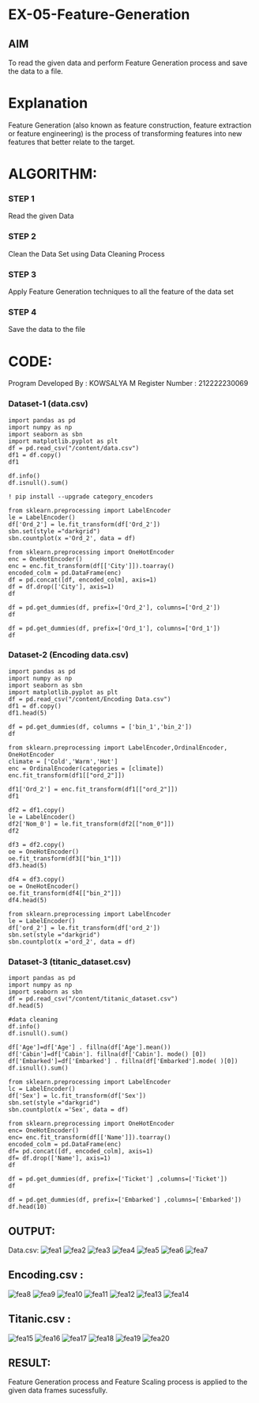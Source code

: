 # EX-05-Feature-Generation


## AIM
To read the given data and perform Feature Generation process and save the data to a file. 

# Explanation
Feature Generation (also known as feature construction, feature extraction or feature engineering) is the process of transforming features into new features that better relate to the target.
 

# ALGORITHM:

### STEP 1

Read the given Data
### STEP 2

Clean the Data Set using Data Cleaning Process
### STEP 3

Apply Feature Generation techniques to all the feature of the data set
### STEP 4

Save the data to the file


# CODE:

Program Developed By : KOWSALYA M
Register Number : 212222230069

### Dataset-1 (data.csv)
```
import pandas as pd
import numpy as np
import seaborn as sbn
import matplotlib.pyplot as plt
df = pd.read_csv("/content/data.csv")
df1 = df.copy()
df1

df.info()
df.isnull().sum()

! pip install --upgrade category_encoders

from sklearn.preprocessing import LabelEncoder
le = LabelEncoder()
df['Ord_2'] = le.fit_transform(df['Ord_2'])
sbn.set(style ="darkgrid")
sbn.countplot(x ='Ord_2', data = df)

from sklearn.preprocessing import OneHotEncoder
enc = OneHotEncoder()
enc = enc.fit_transform(df[['City']]).toarray()
encoded_colm = pd.DataFrame(enc)
df = pd.concat([df, encoded_colm], axis=1)
df = df.drop(['City'], axis=1)
df

df = pd.get_dummies(df, prefix=['Ord_2'], columns=['Ord_2'])
df

df = pd.get_dummies(df, prefix=['Ord_1'], columns=['Ord_1'])
df
```

### Dataset-2 (Encoding data.csv)

```
import pandas as pd
import numpy as np
import seaborn as sbn
import matplotlib.pyplot as plt
df = pd.read_csv("/content/Encoding Data.csv")
df1 = df.copy()
df1.head(5)

df = pd.get_dummies(df, columns = ['bin_1','bin_2'])
df

from sklearn.preprocessing import LabelEncoder,OrdinalEncoder, OneHotEncoder
climate = ['Cold','Warm','Hot']
enc = OrdinalEncoder(categories = [climate])
enc.fit_transform(df1[["ord_2"]])

df1['Ord_2'] = enc.fit_transform(df1[["ord_2"]])
df1

df2 = df1.copy()
le = LabelEncoder()
df2['Nom_0'] = le.fit_transform(df2[["nom_0"]])
df2

df3 = df2.copy()
oe = OneHotEncoder()
oe.fit_transform(df3[["bin_1"]])
df3.head(5)

df4 = df3.copy()
oe = OneHotEncoder()
oe.fit_transform(df4[["bin_2"]])
df4.head(5)

from sklearn.preprocessing import LabelEncoder
le = LabelEncoder()
df['ord_2'] = le.fit_transform(df['ord_2'])
sbn.set(style ="darkgrid")
sbn.countplot(x ='ord_2', data = df)
```
### Dataset-3 (titanic_dataset.csv)

```
import pandas as pd
import numpy as np
import seaborn as sbn
df = pd.read_csv("/content/titanic_dataset.csv")
df.head(5)

#data cleaning
df.info()
df.isnull().sum()

df['Age']=df['Age'] . fillna(df['Age'].mean())
df['Cabin']=df['Cabin']. fillna(df['Cabin']. mode() [0])
df['Embarked']=df['Embarked'] . fillna(df['Embarked'].mode( )[0])
df.isnull().sum()

from sklearn.preprocessing import LabelEncoder
lc = LabelEncoder()
df['Sex'] = lc.fit_transform(df['Sex'])
sbn.set(style ="darkgrid")
sbn.countplot(x ='Sex', data = df)

from sklearn.preprocessing import OneHotEncoder
enc= OneHotEncoder()
enc= enc.fit_transform(df[['Name']]).toarray()
encoded_colm = pd.DataFrame(enc)
df= pd.concat([df, encoded_colm], axis=1)
df= df.drop(['Name'], axis=1)
df

df = pd.get_dummies(df, prefix=['Ticket'] ,columns=['Ticket'])
df

df = pd.get_dummies(df, prefix=['Embarked'] ,columns=['Embarked'])
df.head(10)
```
## OUTPUT:

Data.csv:
![fea1](https://user-images.githubusercontent.com/118671457/233466312-63f24eea-8811-47c4-8406-0efe16793d34.png)
![fea2](https://user-images.githubusercontent.com/118671457/233466346-a2397458-0dc7-4315-ad0b-28e5a72ce235.png)
![fea3](https://user-images.githubusercontent.com/118671457/233466375-f3583f8c-6432-49e9-82d6-2161ffee1d17.png)
![fea4](https://user-images.githubusercontent.com/118671457/233466430-c6fe0bc3-e66f-4e87-9368-27f64dc2c04a.png)
![fea5](https://user-images.githubusercontent.com/118671457/233466498-46c40dd1-6e20-45e0-9708-5e94a0effba7.png)
![fea6](https://user-images.githubusercontent.com/118671457/233466545-7a335ece-ea70-4e8f-8a42-d5b2d8a03904.png)
![fea7](https://user-images.githubusercontent.com/118671457/233466598-eb7ac85d-e37c-468b-aabe-7972f8bd6292.png)
## Encoding.csv :
![fea8](https://user-images.githubusercontent.com/118671457/233466636-fa21dc26-2e4c-49fd-8e09-c4504b947711.png)
![fea9](https://user-images.githubusercontent.com/118671457/233466694-17819fa7-7f6b-4ce8-b425-c19f0dae1c6a.png)
![fea10](https://user-images.githubusercontent.com/118671457/233466782-edbd306a-fa73-4ba3-9d73-5ec9ed60e4ab.png)
![fea11](https://user-images.githubusercontent.com/118671457/233466838-3195f6e7-1bc6-4c62-a23a-6bc8500811db.png)
![fea12](https://user-images.githubusercontent.com/118671457/233466865-8426d696-b072-43ad-81c6-5c187638ca9e.png)
![fea13](https://user-images.githubusercontent.com/118671457/233466935-10211f57-0c1f-4569-b158-10f89c2a4b35.png)
![fea14](https://user-images.githubusercontent.com/118671457/233466989-770c8767-4b0b-4634-84e2-04c6262ad65a.png)
## Titanic.csv :
![fea15](https://user-images.githubusercontent.com/118671457/233467035-d5d7df83-1587-441c-b24a-428690b37045.png)
![fea16](https://user-images.githubusercontent.com/118671457/233467077-7999d3ac-51bc-4043-b35c-302021b0648b.png)
![fea17](https://user-images.githubusercontent.com/118671457/233467106-ea81a92e-74ba-4de6-91d1-cf821ccbcb89.png)
![fea18](https://user-images.githubusercontent.com/118671457/233467134-b9736b53-4cf3-43df-884d-5f7ffe1250e4.png)
![fea19](https://user-images.githubusercontent.com/118671457/233467169-23f3efae-0632-478e-b604-5a3a94b3b993.png)
![fea20](https://user-images.githubusercontent.com/118671457/233467191-096e4cc5-4299-4d62-8282-e9882a987181.png)

## RESULT:

Feature Generation process and Feature Scaling process is applied to the given data frames sucessfully.


